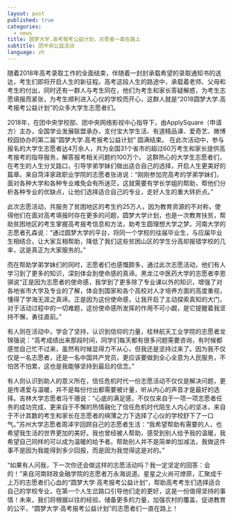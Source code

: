 ```yaml
---
layout: post
published: true
categories:
  - news
title: 圆梦大学.高考报考公益计划，志愿者一直在路上
subtitle: 团中央公益活动
language: zh
---
```

随着2018年高考录取工作的全面结束，伴随着一封封承载希望的录取通知书的送达，考生们即将开启人生的新征程。高考这段人生的路途中，承载着老师、父母和考生的付出，同时还有一群人与考生同在，他们为考生和家长答疑解惑，为考生志愿填报而紧张，为考生顺利进入心仪的学校而开心，这群人就是“2018圆梦大学.高考报考公益计划”的众多大学生志愿者们。

2018年，在团中央学校部、团中央网络影视中心指导下，由ApplySquare（申请方）主办，全国学业发展联盟承办，支付宝大学生活、有道精品课、爱奇艺、微博校园协办的第二届“圆梦大学.高考报考公益计划” 圆满结束。
在此次活动中，参与报名的大学生志愿者达4万余人，共为全国31个省市的超过60万考生和家长提供高考报考的指导服务，解答报考相关问题约100万个。
这群热心的大学生志愿者们，在考生的人生分叉路口，引导学弟学妹们做出适合自己的选择，开启人生更美好的篇章。来自菏泽家政职业学院的志愿者张进说：“刚刚参加完高考的学弟学妹们，面对各种大学和各种专业难免会有所迷茫，这就需要有学长学姐的帮助，帮他们分析各种专业的优缺点，让他们选择适合自己的专业，走好人生的重大转折点。”

此次志愿活动，共服务了贫困地区的考生约25万人，因为教育资源的不对称，使得他们在面对高考填报时存在更多的问题，圆梦大学计划，也是一次教育扶贫，帮助贫困地区的考生掌握高考报考信息和方法，助考生圆理想大学之梦。河南大学的志愿者孔森说：“通过圆梦大学的平台，将同一个学校的往届毕业生，与应届毕业生相结合，让大家互相帮助，降低了我们这些贫困山区的学生分高却报错学校的几率，这是真正为大家服务的。” 

而在帮助学弟学妹们的同时，志愿者们也感慨颇多，通过此次志愿活动，他们有人学习到了更多的知识，深刻体会到使命感的真谛。黑龙江中医药大学的志愿者李恩骐说“正是因为志愿者的使命感，我学到了更多除了专业课以外的知识，增强了对各地省市大学及专业的了解，体会到国家和各个高校对人才培养方面的高度重视，懂得了学海无涯之真谛。正是因为这份使命感，让我开启了主动探索真知的大门，对于活动过程中的一切难题，这份使命感所发挥的作用不可小觑，是它提醒着我坚持不懈，勇往直前。”

有人则在活动中，学会了坚持，认识到信仰的力量，桂林航天工业学院的志愿者龙锦强说：“高考成绩出来那段时间，同学们每天都有很多问题需要咨询，有时候都感觉自己忙不过来，虽然有时候显得力不从心，但我还是坚持过来了。因为我不仅仅是一名志愿者，还是一名中国共产党员，更应该要做到全心全意为人民服务，不怕苦不怕累，这也是我能够坚持到最后的信念。” 

有人则认识到助人的意义所在，信任危机时代一份志愿活动不仅仅是解决问题，更是传递爱与温暖，并不是每份付出都需要被计量，听从内心的声音才是最好的选择。吉林大学志愿者冯千珊说：“心底的满足感，不仅仅来自于一项一项志愿者任务的成功完成，更来自于不懈的热情融化了信任危机时代陌生人内心的坚冰，来自于不计其数的考生和家长在志愿者的绵薄之力下选择了心仪的学校舒下了一口气。”苏州大学志愿者周泽宇回顾自己的志愿者生活：“我希望帮助有需要的人，也希望我生活的世界更加的美好。我也曾经被人帮助，感受到别人给予我的温暖，我希望自己同样的可以成为温暖的给予者。帮助别人并不是简单的加减法，我做这件事不是因为我能得到多少回报，而是因为我觉得这是对的。” 

“如果有人问我，下一次你还会做这样的志愿活动吗？我一定坚定的回答：会的！”来自河南财政金融学院的志愿者万永海说道。星星之火尚可燎原，汇聚成千上万的志愿者们心血的“圆梦大学·高考报考公益计划”，帮助高考考生们选择适合自己的学校专业，在第一个人生岔路口引导他们走的更好，这是一份值得坚持的事情！未来，我们将根据以往的经验，储备更多的力量，加强农村的覆盖，促进教育的公平，“圆梦大学·高考报考公益计划”的志愿者们一直在路上！
